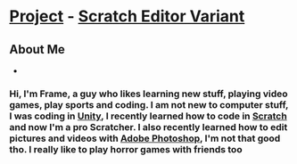 # [Project](https://frametuning.github.io/Frame/project) - [Scratch Editor Variant](https://frametuning.github.io/Frame/editor)

## About Me
-
### Hi, I'm Frame, a guy who likes learning new stuff, playing video games, play sports and coding. I am not new to computer stuff, I was coding in [Unity](https://unity.com/), I recently learned how to code in [Scratch](https://scratch.mit.edu) and now I'm a pro Scratcher. I also recently learned how to edit pictures and videos with [Adobe Photoshop](https://www.adobe.com/ca_fr/products/photoshop.html), I'm not that good tho. I really like to play horror games with friends too

